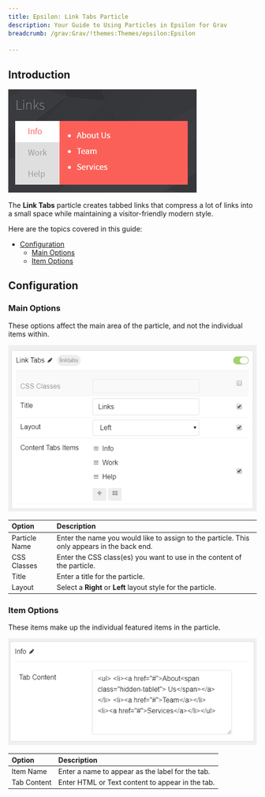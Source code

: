 ```yaml
---
title: Epsilon: Link Tabs Particle
description: Your Guide to Using Particles in Epsilon for Grav
breadcrumb: /grav:Grav/!themes:Themes/epsilon:Epsilon

---
```


## Introduction

![](assets/particle_linktabs1.png)

The **Link Tabs** particle creates tabbed links that compress a lot of links into a small space while maintaining a visitor-friendly modern style.

Here are the topics covered in this guide:

* [Configuration](#configuration)
    - [Main Options](#main-options)
    - [Item Options](#item-options)

## Configuration

### Main Options

These options affect the main area of the particle, and not the individual items within.

![](assets/particle_linktabs2.png)

| Option        | Description                                                                                 |
|:------------- |:------------------------------------------------------------------------------------------- |
| Particle Name | Enter the name you would like to assign to the particle. This only appears in the back end. |
| CSS Classes   | Enter the CSS class(es) you want to use in the content of the particle.                     |
| Title         | Enter a title for the particle.                                                             |
| Layout        | Select a **Right** or **Left** layout style for the particle.                               |


### Item Options

These items make up the individual featured items in the particle.

![](assets/particle_linktabs3.png)

| Option      | Description                                      |
|:----------- |:------------------------------------------------ |
| Item Name   | Enter a name to appear as the label for the tab. |
| Tab Content | Enter HTML or Text content to appear in the tab. |
